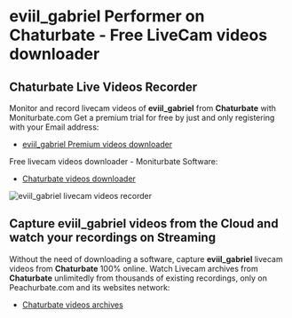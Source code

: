 # eviil_gabriel Performer on Chaturbate - Free LiveCam videos downloader

## Chaturbate Live Videos Recorder

Monitor and record livecam videos of **eviil_gabriel** from **Chaturbate** with Moniturbate.com
Get a premium trial for free by just and only registering with your Email address:
* [eviil_gabriel Premium videos downloader](https://moniturbate.com/request-demo-licence-key.html)

Free livecam videos downloader - Moniturbate Software:
* [Chaturbate videos downloader](https://moniturbate.com/moniturbate-download-software.html)

![eviil_gabriel livecam videos recorder](https://peachurnet.com/templates/moniturbate-software.png)


## Capture eviil_gabriel videos from the Cloud and watch your recordings on Streaming

Without the need of downloading a software, capture **eviil_gabriel** livecam videos from **Chaturbate** 100% online.
Watch Livecam archives from **Chaturbate** unlimitedly from thousands of existing recordings, only on Peachurbate.com and its websites network:
* [Chaturbate videos archives](https://peachurnet.com/)